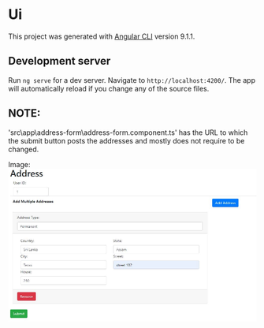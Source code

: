 # Ui

This project was generated with [Angular CLI](https://github.com/angular/angular-cli) version 9.1.1.

## Development server

Run `ng serve` for a dev server. Navigate to `http://localhost:4200/`. The app will automatically reload if you change any of the source files.

## NOTE:

'src\app\address-form\address-form.component.ts' has the URL to which the submit button posts the addresses and mostly does not require to be changed.

Image:
![alt text](https://raw.githubusercontent.com/harsha-nemani/prept-ui-test/master/src/assets/sample.JPG)
